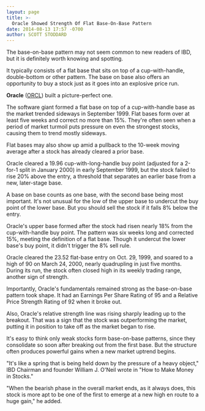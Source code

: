 ```yaml
---
layout: page
title: >-
  Oracle Showed Strength Of Flat Base-On-Base Pattern
date: 2014-08-13 17:57 -0700
author: SCOTT STODDARD
---
```





The base-on-base pattern may not seem common to new readers of IBD, but it is definitely worth knowing and spotting.


It typically consists of a flat base that sits on top of a cup-with-handle, double-bottom or other pattern. The base on base also offers an opportunity to buy a stock just as it goes into an explosive price run.


**Oracle** ([ORCL](https://research.investors.com/quote.aspx?symbol=ORCL)) built a picture-perfect one.


The software giant formed a flat base on top of a cup-with-handle base as the market trended sideways in September 1999. Flat bases form over at least five weeks and correct no more than 15%. They're often seen when a period of market turmoil puts pressure on even the strongest stocks, causing them to trend mostly sideways.


Flat bases may also show up amid a pullback to the 10-week moving average after a stock has already cleared a prior base.


Oracle cleared a 19.96 cup-with-long-handle buy point (adjusted for a 2-for-1 split in January 2000) in early September 1999, but the stock failed to rise 20% above the entry, a threshold that separates an earlier base from a new, later-stage base.


A base on base counts as one base, with the second base being most important. It's not unusual for the low of the upper base to undercut the buy point of the lower base. But you should sell the stock if it falls 8% below the entry.


Oracle's upper base formed after the stock had risen nearly 18% from the cup-with-handle buy point. The pattern was six weeks long and corrected 15%, meeting the definition of a flat base. Though it undercut the lower base's buy point, it didn't trigger the 8% sell rule.


Oracle cleared the 23.52 flat-base entry on Oct. 29, 1999, and soared to a high of 90 on March 24, 2000, nearly quadrupling in just five months. During its run, the stock often closed high in its weekly trading range, another sign of strength.


Importantly, Oracle's fundamentals remained strong as the base-on-base pattern took shape. It had an Earnings Per Share Rating of 95 and a Relative Price Strength Rating of 92 when it broke out.


Also, Oracle's relative strength line was rising sharply leading up to the breakout. That was a sign that the stock was outperforming the market, putting it in position to take off as the market began to rise.


It's easy to think only weak stocks form base-on-base patterns, since they consolidate so soon after breaking out from the first base. But the structure often produces powerful gains when a new market uptrend begins.


"It's like a spring that is being held down by the pressure of a heavy object," IBD Chairman and founder William J. O'Neil wrote in "How to Make Money in Stocks."


"When the bearish phase in the overall market ends, as it always does, this stock is more apt to be one of the first to emerge at a new high en route to a huge gain," he added.





